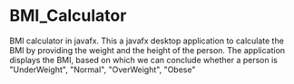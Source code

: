 # BMI_Calculator
BMI calculator in javafx.
This a javafx desktop application to calculate the BMI by providing the weight and the height of the person.
The application displays the BMI, based on which we can conclude whether a person is "UnderWeight", "Normal", "OverWeight", "Obese"
